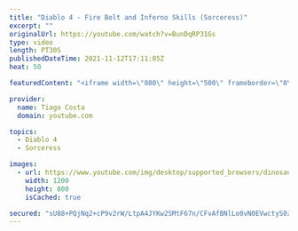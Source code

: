 ```yaml
---
title: "Diablo 4 - Fire Bolt and Inferno Skills (Sorceress)"
excerpt: ""
originalUrl: https://youtube.com/watch?v=BunDqRP31Gs
type: video
length: PT30S
publishedDateTime: 2021-11-12T17:11:05Z
heat: 50

featuredContent: "<iframe width=\"800\" height=\"500\" frameborder=\"0\" src=\"https://www.youtube.com/embed/BunDqRP31Gs\" allow=\"accelerometer; autoplay; encrypted-media; gyroscope; picture-in-picture\" allowfullscreen></iframe>"

provider:
  name: Tiago Costa
  domain: youtube.com

topics:
  - Diablo 4
  - Sorceress

images:
  - url: https://www.youtube.com/img/desktop/supported_browsers/dinosaur.png
    width: 1200
    height: 800
    isCached: true

secured: "sU88+PQjNq2+cP9v2rW/LtpA4JYKw2SMtF67n/CFvAfBNlLo0vN0EVwctyS0zmrgIVx8xGOkSfhXpSBZgyH394a995yVuSjGU2uLCZBWg+cOIJusVjXzQesD7PlYzH3JNLi6fvB6K3s9HkKGszJ7G68zV9u7CJvw7j+K53VppRMXsIcjRbil7JqbldXcF7USQEVlxe2SFO4p/oMOYhSYg61xY2xYspCt5oB9UfDX6JxcdF/Ue0eYbB1IsdGYTgSyjvAsFq7u5ZDQzcOfm+51Lr+ulk/ZOkqaFa0jrhfKqYh902CmjGyxiHX3KNNMSjg9ry6gmCLpy+D6KjyHmrXAQvf4AExIG2vft9TmSsvOLA5EKCXSnPeT4HWi0rpTjCpUNhSSMsJCycJCjeunqW3hBOmsA0/eribBf9O9En+9Lc8=;1vpOpp1120ROrfrYPtACeA=="
---
```


